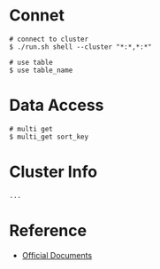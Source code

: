 # Connet	

```shell
# connect to cluster
$ ./run.sh shell --cluster "*:*,*:*"

# use table
$ use table_name
```

# Data Access

```shell
# multi get
$ multi_get sort_key
```

# Cluster Info

```shell
...
```

# Reference

- [Official Documents](https://pegasus-kv.github.io/overview/shell)

